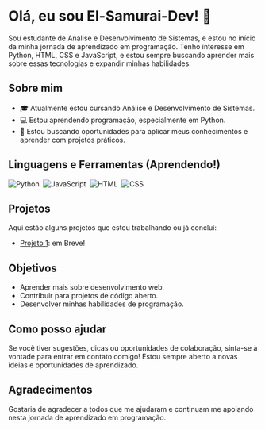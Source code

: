 # Olá, eu sou El-Samurai-Dev! 👋

Sou estudante de Análise e Desenvolvimento de Sistemas, e estou no início da minha jornada de aprendizado em programação. Tenho interesse em Python, HTML, CSS e JavaScript, e estou sempre buscando aprender mais sobre essas tecnologias e expandir minhas habilidades.

## Sobre mim

- 🎓 Atualmente estou cursando Análise e Desenvolvimento de Sistemas.
- 💻 Estou aprendendo programação, especialmente em Python.
- 🌱 Estou buscando oportunidades para aplicar meus conhecimentos e aprender com projetos práticos.

## Linguagens e Ferramentas (Aprendendo!)

![Python](https://img.shields.io/badge/Python-14354C?style=for-the-badge&logo=python&logoColor=white)&nbsp;
![JavaScript](https://img.shields.io/badge/JavaScript-F7DF1E?style=for-the-badge&logo=javascript&logoColor=black)&nbsp;
![HTML](https://img.shields.io/badge/HTML5-E34F26?style=for-the-badge&logo=html5&logoColor=white)&nbsp;
![CSS](https://img.shields.io/badge/CSS3-1572B6?style=for-the-badge&logo=css3&logoColor=white)&nbsp;

## Projetos

Aqui estão alguns projetos que estou trabalhando ou já concluí:

- [Projeto 1](link_para_o_projeto1): em Breve!

## Objetivos

- Aprender mais sobre desenvolvimento web.
- Contribuir para projetos de código aberto.
- Desenvolver minhas habilidades de programação.

## Como posso ajudar

Se você tiver sugestões, dicas ou oportunidades de colaboração, sinta-se à vontade para entrar em contato comigo! Estou sempre aberto a novas ideias e oportunidades de aprendizado.

## Agradecimentos

Gostaria de agradecer a todos que me ajudaram e continuam me apoiando nesta jornada de aprendizado em programação.

